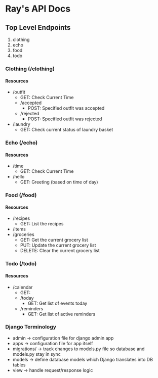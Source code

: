 
# Ray's API Docs
## Top Level Endpoints
1) clothing
2) echo
3) food
4) todo


### Clothing (/clothing)
#### Resources
-  /outfit
    - GET: Check Current Time
    - /accepted
        - POST: Specified outfit was accepted
    - /rejected
        - POST: Specified outfit was rejected 
- /laundry
    - GET: Check current status of laundry basket


### Echo (/echo)
#### Resources
-  /time 
    - GET: Check Current Time
- /hello
    - GET: Greeting (based on time of day)


### Food (/food)
#### Resources
-  /recipes
    - GET: List the recipes
- /items
- /groceries
    - GET: Get the current grocery list
    - PUT: Update the current grocery list
    - DELETE: Clear the current grocery list

### Todo (/todo)
#### Resources
-  /calendar
    - GET: 
    - /today
        - GET: Get list of events today
    - /reminders
        - GET: Get list of active reminders 


### Django Terminology
- admin -> configuration file for django admin app
- apps -> configuration file for app itself
- migrations/ -> track changes to models.py file so database and models.py stay in sync
- models -> define database models which Django translates into DB tables
- view -> handle request/response logic
